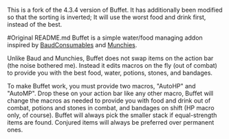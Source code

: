 This is a fork of the 4.3.4 version of Buffet. It has additionally been modified so that the sorting is inverted; It will use the worst food and drink first, instead of the best.

#Original README.md
Buffet is a simple water/food managing addon inspired by
[BaudConsumables](http://wow.curse.com/downloads/details/5827/) and
[Munchies](http://www.wowinterface.com/downloads/info8174-Munchies.html).

Unlike Baud and Munchies, Buffet does not swap items on the action bar (the
noise bothered me).  Instead it edits macros on the fly (out of combat) to
provide you with the best food, water, potions, stones, and bandages.

To make Buffet work, you must provide two macros, "AutoHP" and "AutoMP".  Drop
these on your action bar like any other macro, Buffet will change the macros as
needed to provide you with food and drink out of combat, potions and stones in
combat, and bandages on shift (HP macro only, of course).  Buffet will always
pick the smaller stack if equal-strength items are found.  Conjured items will
always be preferred over permanent ones.

